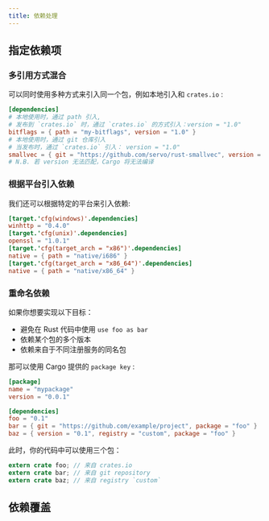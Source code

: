```yaml
---
title: 依赖处理
---
```

## 指定依赖项

### 多引用方式混合

可以同时使用多种方式来引入同一个包，例如本地引入和 `crates.io` :

```toml
[dependencies] 
# 本地使用时，通过 path 引入, 
# 发布到 `crates.io` 时，通过 `crates.io` 的方式引入：version = "1.0" 
bitflags = { path = "my-bitflags", version = "1.0" }  
# 本地使用时，通过 git 仓库引入 
# 当发布时，通过 `crates.io` 引入： version = "1.0" 
smallvec = { git = "https://github.com/servo/rust-smallvec", version = "1.0" }  
# N.B. 若 version 无法匹配，Cargo 将无法编译
```

### 根据平台引入依赖

我们还可以根据特定的平台来引入依赖:

```toml
[target.'cfg(windows)'.dependencies] 
winhttp = "0.4.0"  
[target.'cfg(unix)'.dependencies] 
openssl = "1.0.1"  
[target.'cfg(target_arch = "x86")'.dependencies] 
native = { path = "native/i686" }  
[target.'cfg(target_arch = "x86_64")'.dependencies] 
native = { path = "native/x86_64" }
```

### 重命名依赖

如果你想要实现以下目标：

- 避免在 Rust 代码中使用 `use foo as bar`
- 依赖某个包的多个版本
- 依赖来自于不同注册服务的同名包

那可以使用 Cargo 提供的 `package key` :

```toml
[package] 
name = "mypackage" 
version = "0.0.1"

[dependencies] 
foo = "0.1" 
bar = { git = "https://github.com/example/project", package = "foo" } 
baz = { version = "0.1", registry = "custom", package = "foo" }
```

此时，你的代码中可以使用三个包：

```rust
extern crate foo; // 来自 crates.io 
extern crate bar; // 来自 git repository 
extern crate baz; // 来自 registry `custom` 
```

## 依赖覆盖

